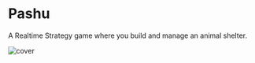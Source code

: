# Pashu
A Realtime Strategy game where you build and manage an animal shelter.

![cover](https://user-images.githubusercontent.com/33174851/96348426-37c29480-10c6-11eb-928c-fb5952d44c41.png)

